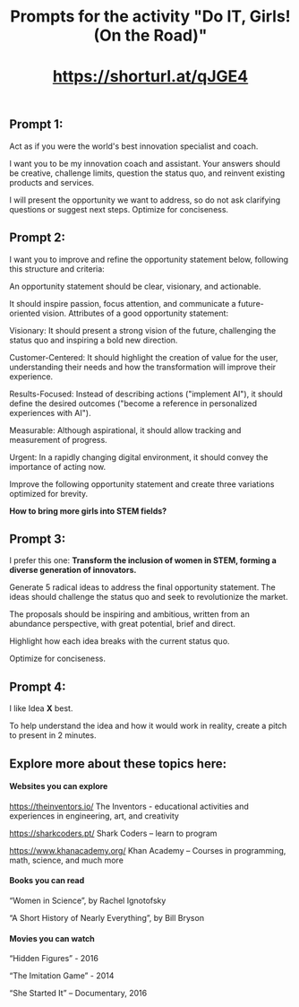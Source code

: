<header>

<!--
  <<< Author notes: Course header >>>
  Include a 1280×640 image, course title in sentence case, and a concise description in emphasis.
  In your repository settings: enable template repository, add your 1280×640 social image, course title, auto delete head branches.
  Add your open source license, GitHub uses MIT license.
-->

# Prompts for the activity "Do IT, Girls! (On the Road)"

# https://shorturl.at/qJGE4 

</header>

## Prompt 1: 

Act as if you were the world's best innovation specialist and coach.

I want you to be my innovation coach and assistant. Your answers should be creative, challenge limits, question the status quo, and reinvent existing products and services.

I will present the opportunity we want to address, so do not ask clarifying questions or suggest next steps.
Optimize for conciseness.

## Prompt 2:

I want you to improve and refine the opportunity statement below, following this structure and criteria:

An opportunity statement should be clear, visionary, and actionable.

It should inspire passion, focus attention, and communicate a future-oriented vision. Attributes of a good opportunity statement:

Visionary: It should present a strong vision of the future, challenging the status quo and inspiring a bold new direction.

Customer-Centered: It should highlight the creation of value for the user, understanding their needs and how the transformation will improve their experience.

Results-Focused: Instead of describing actions ("implement AI"), it should define the desired outcomes ("become a reference in personalized experiences with AI").

Measurable: Although aspirational, it should allow tracking and measurement of progress.

Urgent: In a rapidly changing digital environment, it should convey the importance of acting now.

Improve the following opportunity statement and create three variations optimized for brevity.

**How to bring more girls into STEM fields?**

## Prompt 3:

I prefer this one: **Transform the inclusion of women in STEM, forming a diverse generation of innovators.**

Generate 5 radical ideas to address the final opportunity statement. The ideas should challenge the status quo and seek to revolutionize the market.

The proposals should be inspiring and ambitious, written from an abundance perspective, with great potential, brief and direct.

Highlight how each idea breaks with the current status quo.

Optimize for conciseness.


## Prompt 4:

I like Idea **X** best.

To help understand the idea and how it would work in reality, create a pitch to present in 2 minutes.



## Explore more about these topics here:

#### Websites you can explore

https://theinventors.io/ The Inventors - educational activities and experiences in engineering, art, and creativity

https://sharkcoders.pt/ Shark Coders – learn to program

https://www.khanacademy.org/ Khan Academy – Courses in programming, math, science, and much more



#### Books you can read

“Women in Science”, by Rachel Ignotofsky

“A Short History of Nearly Everything”, by Bill Bryson



#### Movies you can watch

“Hidden Figures” - 2016

“The Imitation Game” - 2014

“She Started It” – Documentary, 2016
